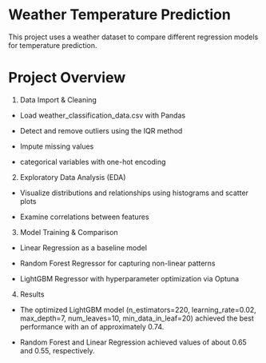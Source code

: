 # Weather Temperature Prediction

This project uses a weather dataset to compare different regression models for temperature prediction.

# Project Overview

1. Data Import & Cleaning

- Load weather_classification_data.csv with Pandas

- Detect and remove outliers using the IQR method

- Impute missing values

-  categorical variables with one-hot encoding

2. Exploratory Data Analysis (EDA)

- Visualize distributions and relationships using histograms and scatter plots

- Examine correlations between features

3. Model Training & Comparison

- Linear Regression as a baseline model

- Random Forest Regressor for capturing non-linear patterns

- LightGBM Regressor with hyperparameter optimization via Optuna

4. Results

- The optimized LightGBM model (n_estimators=220, learning_rate=0.02, max_depth=7, num_leaves=10, min_data_in_leaf=20) achieved the best performance with an  of approximately 0.74.

- Random Forest and Linear Regression achieved  values of about 0.65 and 0.55, respectively.
